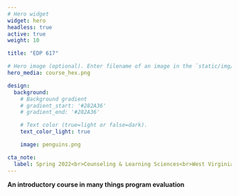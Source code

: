 ```yaml
---
# Hero widget
widget: hero
headless: true
active: true
weight: 10

title: "EDP 617"

# Hero image (optional). Enter filename of an image in the `static/img/` folder.
hero_media: course_hex.png

design:
  background:
    # Background gradient
    # gradient_start: '#282A36'
    # gradient_end: '#282A36'

    # Text color (true=light or false=dark).
    text_color_light: true

    image: penguins.png

cta_note:
  label: Spring 2022<br>Counseling & Learning Sciences<br>West Virginia University
---
```


**An introductory course in many things program evaluation**
